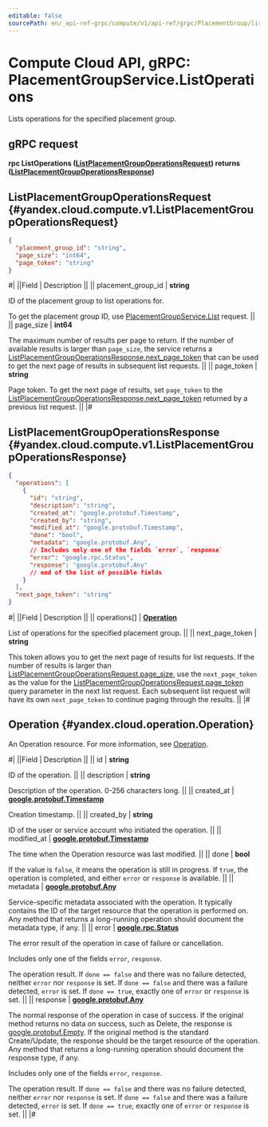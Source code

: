 ```yaml
---
editable: false
sourcePath: en/_api-ref-grpc/compute/v1/api-ref/grpc/PlacementGroup/listOperations.md
---
```


# Compute Cloud API, gRPC: PlacementGroupService.ListOperations

Lists operations for the specified placement group.

## gRPC request

**rpc ListOperations ([ListPlacementGroupOperationsRequest](#yandex.cloud.compute.v1.ListPlacementGroupOperationsRequest)) returns ([ListPlacementGroupOperationsResponse](#yandex.cloud.compute.v1.ListPlacementGroupOperationsResponse))**

## ListPlacementGroupOperationsRequest {#yandex.cloud.compute.v1.ListPlacementGroupOperationsRequest}

```json
{
  "placement_group_id": "string",
  "page_size": "int64",
  "page_token": "string"
}
```

#|
||Field | Description ||
|| placement_group_id | **string**

ID of the placement group to list operations for.

To get the placement group ID, use [PlacementGroupService.List](/docs/compute/api-ref/grpc/PlacementGroup/list#List) request. ||
|| page_size | **int64**

The maximum number of results per page to return. If the number of available
results is larger than `page_size`, the service returns a [ListPlacementGroupOperationsResponse.next_page_token](#yandex.cloud.compute.v1.ListPlacementGroupOperationsResponse)
that can be used to get the next page of results in subsequent list requests. ||
|| page_token | **string**

Page token. To get the next page of results, set `page_token` to the
[ListPlacementGroupOperationsResponse.next_page_token](#yandex.cloud.compute.v1.ListPlacementGroupOperationsResponse) returned by a previous list request. ||
|#

## ListPlacementGroupOperationsResponse {#yandex.cloud.compute.v1.ListPlacementGroupOperationsResponse}

```json
{
  "operations": [
    {
      "id": "string",
      "description": "string",
      "created_at": "google.protobuf.Timestamp",
      "created_by": "string",
      "modified_at": "google.protobuf.Timestamp",
      "done": "bool",
      "metadata": "google.protobuf.Any",
      // Includes only one of the fields `error`, `response`
      "error": "google.rpc.Status",
      "response": "google.protobuf.Any"
      // end of the list of possible fields
    }
  ],
  "next_page_token": "string"
}
```

#|
||Field | Description ||
|| operations[] | **[Operation](#yandex.cloud.operation.Operation)**

List of operations for the specified placement group. ||
|| next_page_token | **string**

This token allows you to get the next page of results for list requests. If the number of results
is larger than [ListPlacementGroupOperationsRequest.page_size](#yandex.cloud.compute.v1.ListPlacementGroupOperationsRequest), use the `next_page_token` as the value
for the [ListPlacementGroupOperationsRequest.page_token](#yandex.cloud.compute.v1.ListPlacementGroupOperationsRequest) query parameter in the next list request.
Each subsequent list request will have its own `next_page_token` to continue paging through the results. ||
|#

## Operation {#yandex.cloud.operation.Operation}

An Operation resource. For more information, see [Operation](/docs/api-design-guide/concepts/operation).

#|
||Field | Description ||
|| id | **string**

ID of the operation. ||
|| description | **string**

Description of the operation. 0-256 characters long. ||
|| created_at | **[google.protobuf.Timestamp](https://developers.google.com/protocol-buffers/docs/reference/google.protobuf#timestamp)**

Creation timestamp. ||
|| created_by | **string**

ID of the user or service account who initiated the operation. ||
|| modified_at | **[google.protobuf.Timestamp](https://developers.google.com/protocol-buffers/docs/reference/google.protobuf#timestamp)**

The time when the Operation resource was last modified. ||
|| done | **bool**

If the value is `false`, it means the operation is still in progress.
If `true`, the operation is completed, and either `error` or `response` is available. ||
|| metadata | **[google.protobuf.Any](https://developers.google.com/protocol-buffers/docs/proto3#any)**

Service-specific metadata associated with the operation.
It typically contains the ID of the target resource that the operation is performed on.
Any method that returns a long-running operation should document the metadata type, if any. ||
|| error | **[google.rpc.Status](https://cloud.google.com/tasks/docs/reference/rpc/google.rpc#status)**

The error result of the operation in case of failure or cancellation.

Includes only one of the fields `error`, `response`.

The operation result.
If `done == false` and there was no failure detected, neither `error` nor `response` is set.
If `done == false` and there was a failure detected, `error` is set.
If `done == true`, exactly one of `error` or `response` is set. ||
|| response | **[google.protobuf.Any](https://developers.google.com/protocol-buffers/docs/proto3#any)**

The normal response of the operation in case of success.
If the original method returns no data on success, such as Delete,
the response is [google.protobuf.Empty](https://developers.google.com/protocol-buffers/docs/reference/google.protobuf#google.protobuf.Empty).
If the original method is the standard Create/Update,
the response should be the target resource of the operation.
Any method that returns a long-running operation should document the response type, if any.

Includes only one of the fields `error`, `response`.

The operation result.
If `done == false` and there was no failure detected, neither `error` nor `response` is set.
If `done == false` and there was a failure detected, `error` is set.
If `done == true`, exactly one of `error` or `response` is set. ||
|#